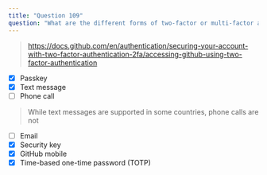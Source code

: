 ```yaml
---
title: "Question 109"
question: "What are the different forms of two-factor or multi-factor authentication supported by GitHub? (Choose five.)"
---
```


> https://docs.github.com/en/authentication/securing-your-account-with-two-factor-authentication-2fa/accessing-github-using-two-factor-authentication
- [x] Passkey
- [x] Text message
- [ ] Phone call
> While text messages are supported in some countries, phone calls are not
- [ ] Email
- [x] Security key
- [x] GitHub mobile
- [x] Time-based one-time password (TOTP)
